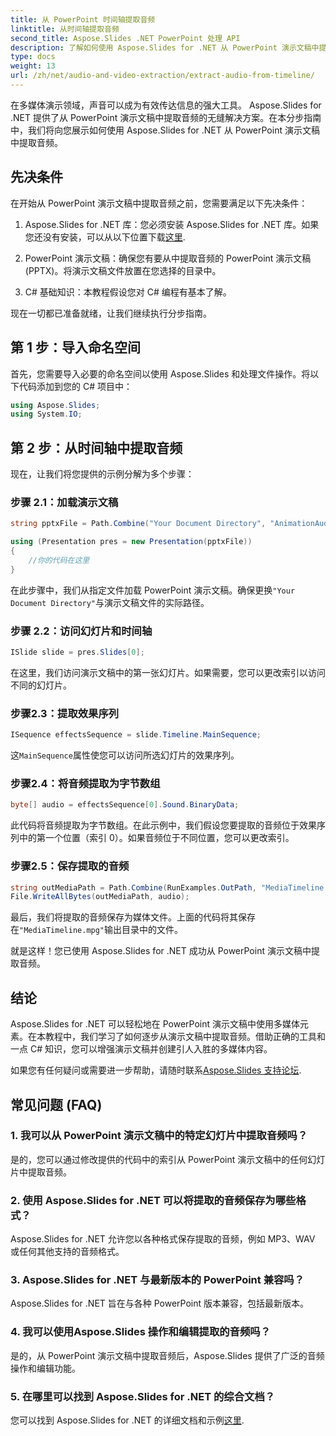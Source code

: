 ```yaml
---
title: 从 PowerPoint 时间轴提取音频
linktitle: 从时间轴提取音频
second_title: Aspose.Slides .NET PowerPoint 处理 API
description: 了解如何使用 Aspose.Slides for .NET 从 PowerPoint 演示文稿中提取音频。轻松增强您的多媒体内容。
type: docs
weight: 13
url: /zh/net/audio-and-video-extraction/extract-audio-from-timeline/
---
```


在多媒体演示领域，声音可以成为有效传达信息的强大工具。 Aspose.Slides for .NET 提供了从 PowerPoint 演示文稿中提取音频的无缝解决方案。在本分步指南中，我们将向您展示如何使用 Aspose.Slides for .NET 从 PowerPoint 演示文稿中提取音频。

## 先决条件

在开始从 PowerPoint 演示文稿中提取音频之前，您需要满足以下先决条件：

1.  Aspose.Slides for .NET 库：您必须安装 Aspose.Slides for .NET 库。如果您还没有安装，可以从以下位置下载[这里](https://releases.aspose.com/slides/net/).

2. PowerPoint 演示文稿：确保您有要从中提取音频的 PowerPoint 演示文稿 (PPTX)。将演示文稿文件放置在您选择的目录中。

3. C# 基础知识：本教程假设您对 C# 编程有基本了解。

现在一切都已准备就绪，让我们继续执行分步指南。

## 第 1 步：导入命名空间

首先，您需要导入必要的命名空间以使用 Aspose.Slides 和处理文件操作。将以下代码添加到您的 C# 项目中：

```csharp
using Aspose.Slides;
using System.IO;
```

## 第 2 步：从时间轴中提取音频

现在，让我们将您提供的示例分解为多个步骤：

### 步骤 2.1：加载演示文稿

```csharp
string pptxFile = Path.Combine("Your Document Directory", "AnimationAudio.pptx");

using (Presentation pres = new Presentation(pptxFile))
{
    //你的代码在这里
}
```

在此步骤中，我们从指定文件加载 PowerPoint 演示文稿。确保更换`"Your Document Directory"`与演示文稿文件的实际路径。

### 步骤 2.2：访问幻灯片和时间轴

```csharp
ISlide slide = pres.Slides[0];
```

在这里，我们访问演示文稿中的第一张幻灯片。如果需要，您可以更改索引以访问不同的幻灯片。

### 步骤2.3：提取效果序列

```csharp
ISequence effectsSequence = slide.Timeline.MainSequence;
```

这`MainSequence`属性使您可以访问所选幻灯片的效果序列。

### 步骤2.4：将音频提取为字节数组

```csharp
byte[] audio = effectsSequence[0].Sound.BinaryData;
```

此代码将音频提取为字节数组。在此示例中，我们假设您要提取的音频位于效果序列中的第一个位置（索引 0）。如果音频位于不同位置，您可以更改索引。

### 步骤2.5：保存提取的音频

```csharp
string outMediaPath = Path.Combine(RunExamples.OutPath, "MediaTimeline.mpg");
File.WriteAllBytes(outMediaPath, audio);
```

最后，我们将提取的音频保存为媒体文件。上面的代码将其保存在`"MediaTimeline.mpg"`输出目录中的文件。

就是这样！您已使用 Aspose.Slides for .NET 成功从 PowerPoint 演示文稿中提取音频。

## 结论

Aspose.Slides for .NET 可以轻松地在 PowerPoint 演示文稿中使用多媒体元素。在本教程中，我们学习了如何逐步从演示文稿中提取音频。借助正确的工具和一点 C# 知识，您可以增强演示文稿并创建引人入胜的多媒体内容。

如果您有任何疑问或需要进一步帮助，请随时联系[Aspose.Slides 支持论坛](https://forum.aspose.com/).

## 常见问题 (FAQ)

### 1. 我可以从 PowerPoint 演示文稿中的特定幻灯片中提取音频吗？

是的，您可以通过修改提供的代码中的索引从 PowerPoint 演示文稿中的任何幻灯片中提取音频。

### 2. 使用 Aspose.Slides for .NET 可以将提取的音频保存为哪些格式？

Aspose.Slides for .NET 允许您以各种格式保存提取的音频，例如 MP3、WAV 或任何其他支持的音频格式。

### 3. Aspose.Slides for .NET 与最新版本的 PowerPoint 兼容吗？

Aspose.Slides for .NET 旨在与各种 PowerPoint 版本兼容，包括最新版本。

### 4. 我可以使用Aspose.Slides 操作和编辑提取的音频吗？

是的，从 PowerPoint 演示文稿中提取音频后，Aspose.Slides 提供了广泛的音频操作和编辑功能。

### 5. 在哪里可以找到 Aspose.Slides for .NET 的综合文档？

您可以找到 Aspose.Slides for .NET 的详细文档和示例[这里](https://reference.aspose.com/slides/net/).